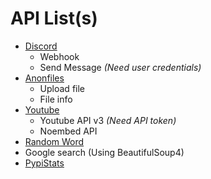 # API List(s)

- [Discord](https://discord.com/developers/docs/intro)
  - Webhook
  - Send Message *(Need user credentials)*
- [Anonfiles](https://anonfiles.com/docs/api)
  - Upload file
  - File info
- [Youtube](https://developers.google.com/youtube/v3/docs/search/list)
  - Youtube API v3 *(Need API token)*
  - Noembed API
- [Random Word](https://random-word-api.herokuapp.com/home)
- Google search (Using BeautifulSoup4)
- [PypiStats](https://pypistats.org/api)
